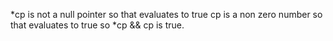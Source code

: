 *cp is not a null pointer so that evaluates to true
cp is a non zero number so that evaluates to true
so *cp  && cp is true.
